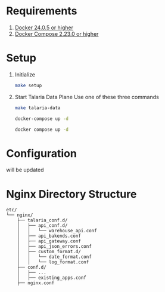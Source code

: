 # Requirements

1. [Docker 24.0.5 or higher](https://docs.docker.com/get-docker/)
2. [Docker Compose 2.23.0 or higher](https://docs.docker.com/compose/install/)

# Setup

1. Initialize 
   ```bash
   make setup
   ```
2. Start Talaria Data Plane
   Use one of these three commands
   ```bash
   make talaria-data
   ```
   ```bash
   docker-compose up -d
   ```
   ```bash
   docker compose up -d
   ```

# Configuration

will be updated

# Nginx Directory Structure

```
etc/
└── nginx/
	├── talaria_conf.d/
	│	├── api_conf.d/
	│	│	└── warehouse_api.conf
	│	├── api_bakends.conf
	│	├── api_gateway.conf
	│	├── api_json_errors.conf
	│	├── custom_format.d/
	│	│	└── date_format.conf
	│	│	└── log_format.conf
	├── conf.d/
	│	├── ...
	│	├── existing_apps.conf
	├── nginx.conf
```

